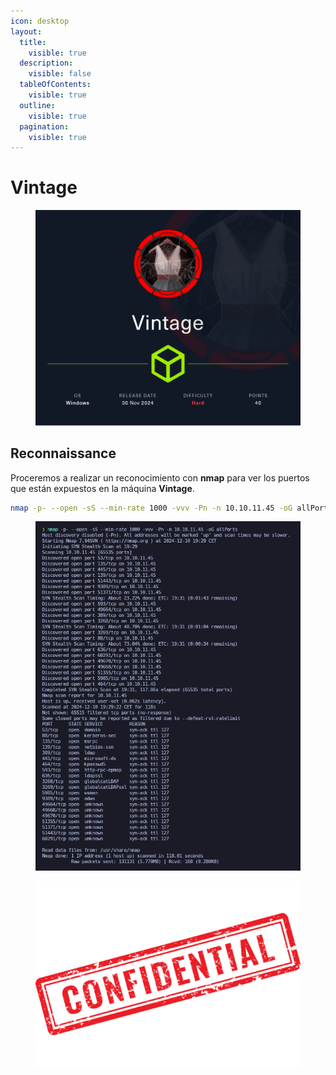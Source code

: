 ```yaml
---
icon: desktop
layout:
  title:
    visible: true
  description:
    visible: false
  tableOfContents:
    visible: true
  outline:
    visible: true
  pagination:
    visible: true
---
```


# Vintage

<figure><img src="../../../.gitbook/assets/Vintage.png" alt="" width="563"><figcaption></figcaption></figure>

## Reconnaissance

Proceremos a realizar un reconocimiento con **nmap** para ver los puertos que están expuestos en la máquina **Vintage**.

```bash
nmap -p- --open -sS --min-rate 1000 -vvv -Pn -n 10.10.11.45 -oG allPorts
```

<figure><img src="../../../.gitbook/assets/2701_vmware_p7xif7Ff0w.png" alt="" width="452"><figcaption></figcaption></figure>

<figure><img src="../../../.gitbook/assets/confidential-rubber-stamp-free-png.png" alt="" width="428"><figcaption></figcaption></figure>
